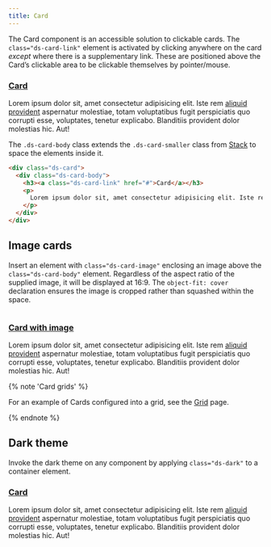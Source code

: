 ```yaml
---
title: Card
---
```


The Card component is an accessible solution to clickable cards. The `class="ds-card-link"` element is activated by clicking anywhere on the card _except_ where there is a supplementary link. These are positioned above the Card’s clickable area to be clickable themselves by pointer/mouse.

<div class="ds-scope">
  <div class="ds-card">
    <div class="ds-card-body">
      <h3><a class="ds-card-link" href="#">Card</a></h3>
      <p>Lorem ipsum dolor sit, amet consectetur adipisicing elit. Iste rem <a href="#other-link">aliquid provident</a> aspernatur molestiae, totam voluptatibus fugit perspiciatis quo corrupti esse, voluptates, tenetur explicabo. Blanditiis provident dolor molestias hic. Aut!</p>
    </div>
  </div>
</div>

The `.ds-card-body` class extends the `.ds-card-smaller` class from [Stack]({{site.basedir}}/components/stack) to space the elements inside it.

```html
<div class="ds-card">
  <div class="ds-card-body">
    <h3><a class="ds-card-link" href="#">Card</a></h3>
    <p>
      Lorem ipsum dolor sit, amet consectetur adipisicing elit. Iste rem <a href="#other-link">aliquid provident</a> aspernatur molestiae, totam voluptatibus fugit perspiciatis quo corrupti esse, voluptates, tenetur explicabo. Blanditiis provident dolor molestias hic. Aut!
    </p>
  </div>
</div>
```

## Image cards

Insert an element with `class="ds-card-image"` enclosing an image above the `class="ds-card-body"` element. Regardless of the aspect ratio of the supplied image, it will be displayed at 16:9. The `object-fit: cover` declaration ensures the image is cropped rather than squashed within the space.

<div class="ds-scope">
  <div class="ds-card">
    <div class="ds-card-image">
      <img src="{{site.basedir}}/images/card_example.jpg" alt="">
    </div>
    <div class="ds-card-body">
      <h3><a class="ds-card-link" href="#">Card with image</a></h3>
      <p>
        Lorem ipsum dolor sit, amet consectetur adipisicing elit. Iste rem <a href="#other-link">aliquid provident</a> aspernatur molestiae, totam voluptatibus fugit perspiciatis quo corrupti esse, voluptates, tenetur explicabo. Blanditiis provident dolor molestias hic. Aut!
      </p>
    </div>
  </div>
</div>

{% note 'Card grids' %}

For an example of Cards configured into a grid, see the [Grid]({{site.basedir}}/components/grid) page.

{% endnote %}

## Dark theme

Invoke the dark theme on any component by applying `class="ds-dark"` to a container element.

<div class="ds-scope">
  <div class="ds-card ds-dark">
    <div class="ds-card-body">
      <h3><a class="ds-card-link" href="#">Card</a></h3>
      <p>Lorem ipsum dolor sit, amet consectetur adipisicing elit. Iste rem <a href="#other-link">aliquid provident</a> aspernatur molestiae, totam voluptatibus fugit perspiciatis quo corrupti esse, voluptates, tenetur explicabo. Blanditiis provident dolor molestias hic. Aut!</p>
    </div>
  </div>
</div>
